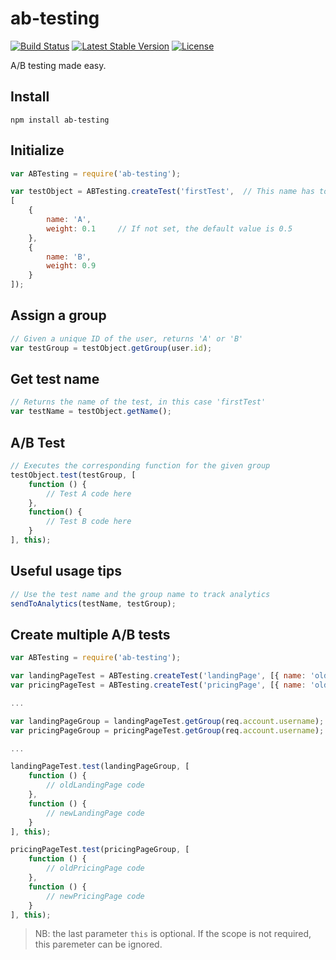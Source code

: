 ab-testing
==========

[![Build Status](https://travis-ci.com/xavimb/ab-testing.svg?branch=master)](https://travis-ci.org/xavimb/ab-testing)
[![Latest Stable Version](https://img.shields.io/npm/v/ab-testing.svg)](https://www.npmjs.com/package/ab-testing)
[![License](https://img.shields.io/npm/l/ab-testing.svg)](https://raw.githubusercontent.com/xavimb/ab-testing/master/LICENSE)

A/B testing made easy.

## Install

	npm install ab-testing

## Initialize

```javascript
var ABTesting = require('ab-testing');

var testObject = ABTesting.createTest('firstTest', 	// This name has to be unique across all the tests
[
	{
		name: 'A',
		weight: 0.1 	// If not set, the default value is 0.5
	},
	{
		name: 'B',
		weight: 0.9
	}
]);
```

## Assign a group

```javascript
// Given a unique ID of the user, returns 'A' or 'B'
var testGroup = testObject.getGroup(user.id);
```

## Get test name

```javascript
// Returns the name of the test, in this case 'firstTest'
var testName = testObject.getName();
```

## A/B Test

```javascript
// Executes the corresponding function for the given group
testObject.test(testGroup, [
	function () {
		// Test A code here
	},
	function() {
		// Test B code here
	}
], this);
```

## Useful usage tips

```javascript
// Use the test name and the group name to track analytics
sendToAnalytics(testName, testGroup);
```

## Create multiple A/B tests

```javascript
var ABTesting = require('ab-testing');

var landingPageTest = ABTesting.createTest('landingPage', [{ name: 'oldLandingPage' }, { name: 'newLandingPage' }]);
var pricingPageTest = ABTesting.createTest('pricingPage', [{ name: 'oldPricingPage' }, { name: 'newPricingPage' }]);

...

var landingPageGroup = landingPageTest.getGroup(req.account.username);
var pricingPageGroup = pricingPageTest.getGroup(req.account.username);

...

landingPageTest.test(landingPageGroup, [
	function () {
		// oldLandingPage code
	},
	function () {
		// newLandingPage code
	}
], this);

pricingPageTest.test(pricingPageGroup, [
	function () {
		// oldPricingPage code
	},
	function () {
		// newPricingPage code
	}
], this);
```

>NB: the last parameter `this` is optional. If the scope is not required, this paremeter can be ignored.

